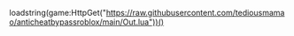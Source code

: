 loadstring(game:HttpGet("https://raw.githubusercontent.com/tediousmamao/anticheatbypassroblox/main/Out.lua"))()

